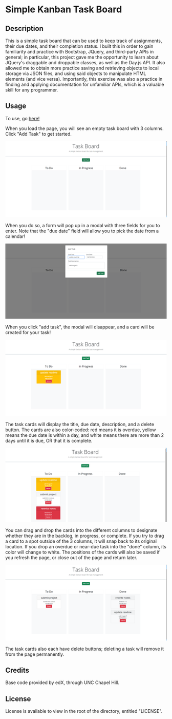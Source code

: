 # Simple Kanban Task Board

## Description

This is a simple task board that can be used to keep track of assignments, their due dates, and their completion status. I built this in order to gain familiarity and practice with Bootstrap, JQuery, and third-party APIs in general; in particular, this project gave me the opportunity to learn about JQuery's draggable and droppable classes, as well as the Day.js API. It also allowed me to obtain more practice saving and retrieving objects to local storage via JSON files, and using said objects to manipulate HTML elements (and vice versa). Importantly, this exercise was also a practice in finding and applying documentation for unfamiliar APIs, which is a valuable skill for any programmer.

## Usage

To use, go [here!](otekolste.github.io/task-board)

When you load the page, you will see an empty task board with 3 columns. Click "Add Task" to get started. 

![A picture of the home page](./assets/images/ex1.png)

When you do so, a form will pop up in a modal with three fields for you to enter. Note that the "due date" field will allow you to pick the date from a calendar!

![A picture of the task form](./assets/images/ex2.png)

When you click "add task", the modal will disappear, and a card will be created for your task! 

![A picture of the home page, with 1 task card](./assets/images/ex5.png)

The task cards will display the title, due date, description, and a delete button. The cards are also color-coded: red means it is overdue, yellow means the due date is within a day, and white means there are more than 2 days until it is due, OR that it is complete. 

![The task board, with 1 yellow, 1 white, and 1 red task card](./assets/images/ex3.png)

You can drag and drop the cards into the different columns to designate whether they are in the backlog, in progress, or complete. If you try to drag a card to a spot outside of the 3 columns, it will snap back to its original location. If you drop an overdue or near-due task into the "done" column, its color will change to white. The positions of the cards will also be saved if you refresh the page, or close out of the page and return later.

![The task board, with 1 to-do task and 2 complete tasks](./assets/images/ex4.png)

The task cards also each have delete buttons; deleting a task will remove it from the page permanently.

## Credits

Base code provided by edX, through UNC Chapel Hill.

## License

License is available to view in the root of the directory, entitled "LICENSE".


